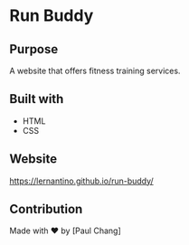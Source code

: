 # Run Buddy

## Purpose
A website that offers fitness training services.

## Built with
* HTML
* CSS

## Website
https://lernantino.github.io/run-buddy/

## Contribution 
Made with ❤️ by [Paul Chang]
